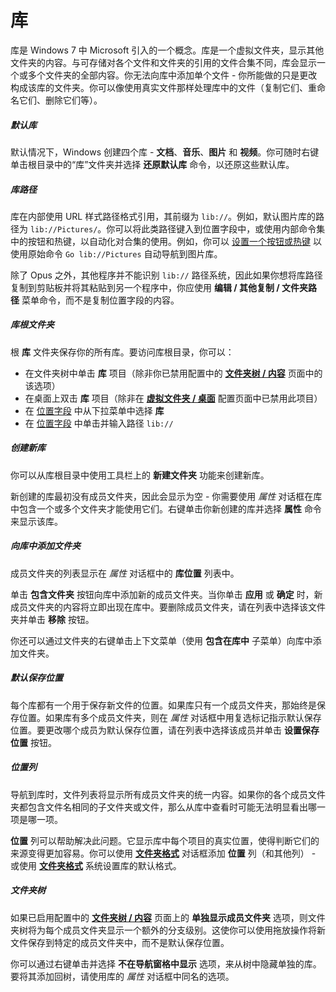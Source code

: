 # 库

库是 Windows 7 中 Microsoft 引入的一个概念。库是一个虚拟文件夹，显示其他文件夹的内容。与可存储对各个文件和文件夹的引用的文件合集不同，库会显示一个或多个文件夹的全部内容。你无法向库中添加单个文件 - 你所能做的只是更改构成该库的文件夹。你可以像使用真实文件那样处理库中的文件（复制它们、重命名它们、删除它们等）。

##### 默认库

默认情况下，Windows 创建四个库 - **文档**、**音乐**、**图片** 和 **视频**。你可随时右键单击根目录中的“库”文件夹并选择 **还原默认库** 命令，以还原这些默认库。

##### 库路径

库在内部使用 URL 样式路径格式引用，其前缀为 `lib://`。例如，默认图片库的路径为 `lib://Pictures/`。你可以将此类路径键入到位置字段中，或使用内部命令集中的按钮和热键，以自动化对合集的使用。例如，你可以 [设置一个按钮或热键](/Manual/customize/creating_your_own_buttons/README.zh.md) 以使用原始命令 `Go lib://Pictures` 自动导航到图片库。

除了 Opus 之外，其他程序并不能识别 `lib://` 路径系统，因此如果你想将库路径复制到剪贴板并将其粘贴到另一个程序中，你应使用 **编辑 / 其他复制 / 文件夹路径** 菜单命令，而不是复制位置字段的内容。

##### 库根文件夹

根 **库** 文件夹保存你的所有库。要访问库根目录，你可以：

- 在文件夹树中单击 **库** 项目（除非你已禁用配置中的 **[文件夹树 / 内容](/Manual/preferences/preferences_categories/folder_tree/contents.zh.md)** 页面中的该选项）
- 在桌面上双击 **库** 项目（除非在 **[虚拟文件夹 / 桌面](/Manual/preferences/preferences_categories/folders/virtual_folders/desktop.zh.md)** 配置页面中已禁用此项目）
- 在 [位置字段](../the_lister/navigation/breadcrumbs_location_field.zh.md) 中从下拉菜单中选择 **库**
- 在 [位置字段](../the_lister/navigation/breadcrumbs_location_field.zh.md) 中单击并输入路径 `lib://`

##### 创建新库

你可以从库根目录中使用工具栏上的 **新建文件夹** 功能来创建新库。

新创建的库最初没有成员文件夹，因此会显示为空 - 你需要使用 *属性* 对话框在库中包含一个或多个文件夹才能使用它们。右键单击你新创建的库并选择 **属性** 命令来显示该库。

##### 向库中添加文件夹

成员文件夹的列表显示在 *属性* 对话框中的 **库位置** 列表中。

单击 **包含文件夹** 按钮向库中添加新的成员文件夹。当你单击 **应用** 或 **确定** 时，新成员文件夹的内容将立即出现在库中。要删除成员文件夹，请在列表中选择该文件夹并单击 **移除** 按钮。

你还可以通过文件夹的右键单击上下文菜单（使用 **包含在库中** 子菜单）向库中添加文件夹。

##### 默认保存位置

每个库都有一个用于保存新文件的位置。如果库只有一个成员文件夹，那始终是保存位置。如果库有多个成员文件夹，则在 *属性* 对话框中用复选标记指示默认保存位置。要更改哪个成员为默认保存位置，请在列表中选择该成员并单击 **设置保存位置** 按钮。

##### 位置列

导航到库时，文件列表将显示所有成员文件夹的统一内容。如果你的各个成员文件夹都包含文件名相同的子文件夹或文件，那么从库中查看时可能无法明显看出哪一项是哪一项。

**位置** 列可以帮助解决此问题。它显示库中每个项目的真实位置，使得判断它们的来源变得更加容易。你可以使用 **[文件夹格式](../folder_options/README.zh.md)** 对话框添加 **位置** 列（和其他列） - 或使用 **[文件夹格式](../folder_options/folder_formats.zh.md)** 系统设置库的默认格式。

##### 文件夹树

如果已启用配置中的 **[文件夹树 / 内容](/Manual/preferences/preferences_categories/folder_tree/contents.zh.md)** 页面上的 **单独显示成员文件夹** 选项，则文件夹树将为每个成员文件夹显示一个额外的分支级别。这使你可以使用拖放操作将新文件保存到特定的成员文件夹中，而不是默认保存位置。

你可以通过右键单击并选择 **不在导航窗格中显示** 选项，来从树中隐藏单独的库。要将其添加回树，请使用库的 *属性* 对话框中同名的选项。
